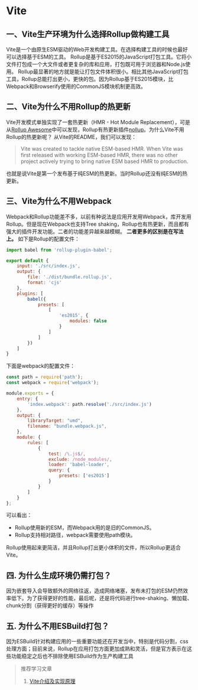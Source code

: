 # Vite

## 一、Vite生产环境为什么选择Rollup做构建工具

Vite是一个由原生ESM驱动的Web开发构建工具。在选择构建工具的时候也最好可以选择基于ESM的工具。
Rollup是基于ES2015的JavaScript打包工具。它将小文件打包成一个大文件或者更复杂的库和应用，打包既可用于浏览器和Node.js使用。 Rollup最显著的地方就是能让打包文件体积很小。相比其他JavaScript打包工具，Rollup总能打出更小，更快的包。因为Rollup基于ES2015模块，比Webpack和Browserify使用的CommonJS模块机制更高效。

## 二、Vite为什么不用Rollup的热更新

Vite开发模式单独实现了一套热更新（HMR - Hot Module Replacement），可是从[Rollup Awesome](https://link.zhihu.com/?target=https%3A//github.com/rollup/awesome)中可以发现，Rollup有热更新插件[nollup](https://link.zhihu.com/?target=https%3A//github.com/PepsRyuu/nollup)。为什么Vite不用Rollup的热更新呢？
从Vite的README，我们可以发现：
> Vite was created to tackle native ESM-based HMR. When Vite was first released with working ESM-based HMR, there was no other project actively trying to bring native ESM based HMR to production.

也就是说Vite是第一个发布基于纯ESM的热更新。当时Rollup还没有纯ESM的热更新。

## 三、Vite为什么不用Webpack

Webpack和Rollup功能差不多，以前有种说法是应用开发用Webpack，库开发用Rollup。但是现在Webpack也支持Tree shaking，Rollup也有热更新，而且都有强大的插件开发功能。二者的功能差异越来越模糊。
**二者更多的区别是在写法上。**
如下是Rollup的配置文件：

```javascript
import babel from 'rollup-plugin-babel';

export default {
    input: './src/index.js',
    output: {
        file: './dist/bundle.rollup.js',
        format: 'cjs'
    },
    plugins: [
        babel({
            presets: [
                [
                    'es2015', {
                        modules: false
                    }
                ]
            ]
        })
    ]
}
```

下面是webpack的配置文件：

```javascript
const path = require('path');
const webpack = require('webpack');

module.exports = {
    entry: {
        'index.webpack': path.resolve('./src/index.js')
    },
    output: {
        libraryTarget: "umd",
        filename: "bundle.webpack.js",
    },
    module: {
        rules: [
            {
                test: /\.js$/,
                exclude: /node_modules/,
                loader: 'babel-loader',
                query: {
                    presets: ['es2015']
                }
            }
        ]
    }
};
```

可以看出：

- Rollup使用新的ESM，而Webpack用的是旧的CommonJS。
- Rollup支持相对路径，webpack需要使用path模块。

Rollup使用起来更简洁，并且Rollup打出更小体积的文件，所以Rollup更适合Vite。

## 四. 为什么生成环境仍需打包？

因为嵌套导入会导致额外的网络往返，造成网络堵塞，发布未打包的ESM仍然效率低下。为了获得更好的性能，最后呢，还是将代码进行tree-shaking、懒加载、chunk分割（获得更好的缓存）等操作

## 五. 为什么不用ESBuild打包？

因为ESBuild针对构建应用的一些重要功能还在开发当中，特别是代码分割，css处理方面；目前来说，Rollup在应用打包方面更加成熟和灵活，但是官方表示在这些功能稳定之后也不排除使用ESBuild作为生产构建工具

> 推荐学习文章
>
> 1. [Vite介绍及实现原理](https://zhuanlan.zhihu.com/p/424842555)
